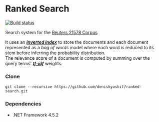 # Ranked Search

[![Build status](https://ci.appveyor.com/api/projects/status/7b7hm5wbdjffxb9d?svg=true)](https://ci.appveyor.com/project/deniskyashif/ranked-search)

Search system for the [Reuters 21578 Corpus](https://archive.ics.uci.edu/ml/datasets/Reuters-21578+Text+Categorization+Collection)  

It uses an [**_inverted index_**](http://nlp.stanford.edu/IR-book/html/htmledition/a-first-take-at-building-an-inverted-index-1.html) to store the documents and each document represented as a _bag of words_ model where each word is reduced to its stem before inferring the probability distribution.  
The relevance score of a document is computed by summing over the query terms' [**_tf-idf_**](http://www.tfidf.com/) weights:  

### Clone
```
git clone --recursive https://github.com/deniskyashif/ranked-search.git
```

### Dependencies
* .NET Framework 4.5.2
